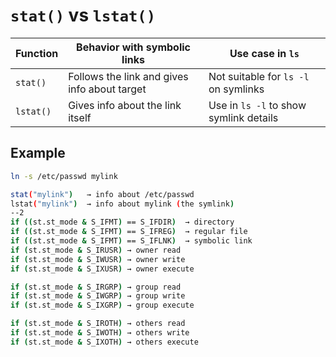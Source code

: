 # `stat()` vs `lstat()`

| Function | Behavior with symbolic links                  | Use case in `ls`                    |
|----------|-----------------------------------------------|-------------------------------------|
| `stat()` | Follows the link and gives info about target  | Not suitable for `ls -l` on symlinks |
| `lstat()`| Gives info about the link itself              | Use in `ls -l` to show symlink details |

##  Example

```bash
ln -s /etc/passwd mylink

stat("mylink")   → info about /etc/passwd  
lstat("mylink")  → info about mylink (the symlink)
--2
if ((st.st_mode & S_IFMT) == S_IFDIR)  → directory
if ((st.st_mode & S_IFMT) == S_IFREG)  → regular file
if ((st.st_mode & S_IFMT) == S_IFLNK)  → symbolic link
if (st.st_mode & S_IRUSR) → owner read
if (st.st_mode & S_IWUSR) → owner write
if (st.st_mode & S_IXUSR) → owner execute

if (st.st_mode & S_IRGRP) → group read
if (st.st_mode & S_IWGRP) → group write
if (st.st_mode & S_IXGRP) → group execute

if (st.st_mode & S_IROTH) → others read
if (st.st_mode & S_IWOTH) → others write
if (st.st_mode & S_IXOTH) → others execute
